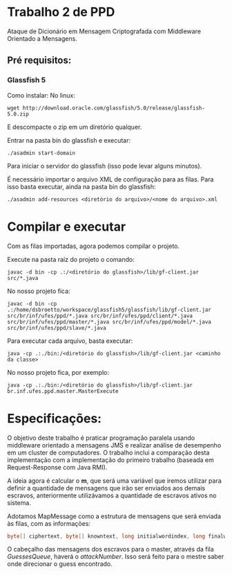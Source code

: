 # Trabalho 2 de PPD
Ataque de Dicionário em Mensagem Criptografada com Middleware Orientado a Mensagens.

## Pré requisitos:
### Glassfish 5
Como instalar:
No linux:

`wget http://download.oracle.com/glassfish/5.0/release/glassfish-5.0.zip`

E descompacte o zip em um diretório qualquer.

Entrar na pasta bin do glassfish e executar:

`./asadmin start-domain`

Para iniciar o servidor do glassfish (isso pode levar alguns minutos).

É necessário importar o arquivo XML de configuração para as filas. Para isso basta executar, ainda na pasta bin do glassfish:

`./asadmin add-resources <diretório do arquivo>/<nome do arquivo>.xml`

# Compilar e executar

Com as filas importadas, agora podemos compilar o projeto.

Execute na pasta raíz do projeto o comando:

`javac -d bin -cp .:/<diretório do glassfish>/lib/gf-client.jar src/*.java`

No nosso projeto fica:

`javac -d bin -cp .:/home/dsbroetto/workspace/glassfish5/glassfish/lib/gf-client.jar src/br/inf/ufes/ppd/*.java src/br/inf/ufes/ppd/client/*.java src/br/inf/ufes/ppd/master/*.java src/br/inf/ufes/ppd/model/*.java src/br/inf/ufes/ppd/slave/*.java`

Para executar cada arquivo, basta executar:

`java -cp .:./bin:/<diretório do glassfish>/lib/gf-client.jar <caminho da classe>`

No nosso projeto fica, por exemplo:

`java -cp .:./bin:/<diretório do glassfish>/lib/gf-client.jar br.inf.ufes.ppd.master.MasterExecute`

# Especificações:

O objetivo deste trabalho é praticar programação paralela usando middleware orientado a mensagens JMS e realizar análise de desempenho em um cluster de computadores. O trabalho inclui a comparação desta implementação com a implementação do primeiro trabalho (baseada em Request-Response com Java RMI).

A ideia agora é calcular o **m**, que será uma variável que iremos utilizar para definir a quantidade de mensagens que irão ser enviados aos demais escravos, anteriormente utilizávamos a quantidade de escravos ativos no sistema.

Adotamos MapMessage como a estrutura de mensagens que será enviada às filas, com as informações:
```java
byte[] ciphertext, byte[] knowntext, long initialwordindex, long finalwordindex, int attackNumber;
```

O cabeçalho das mensagens dos escravos para o master, através da fila _GuessesQueue_, haverá o _attackNumber_. Isso será feito para o mestre saber onde direcionar o guess encontrado.

